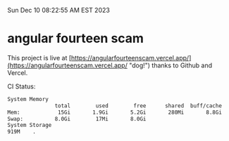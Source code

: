 Sun Dec 10 08:22:55 AM EST 2023

# angular fourteen scam


This project is live at [https://angularfourteenscam.vercel.app/](https://angularfourteenscam.vercel.app/ "dog!") thanks to Github and Vercel.

CI Status: 

```bash
System Memory
               total        used        free      shared  buff/cache   available
Mem:            15Gi       1.9Gi       5.2Gi       280Mi       8.8Gi        13Gi
Swap:          8.0Gi        17Mi       8.0Gi
System Storage
919M	.
```
```bash
